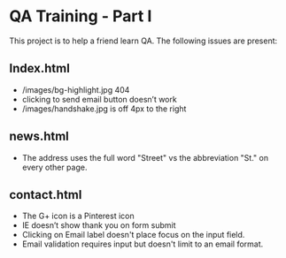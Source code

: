 QA Training - Part I
====================

This project is to help a friend learn QA. The following issues are present:

Index.html
------------
+ /images/bg-highlight.jpg 404
+ clicking to send email button doesn’t work
+ /images/handshake.jpg is off 4px to the right

news.html
-------------
+ The address uses the full word "Street" vs the abbreviation "St." on every other page.

contact.html
--------------
+ The G+ icon is a Pinterest icon
+ IE doesn’t show thank you on form submit
+ Clicking on Email label doesn't place focus on the input field.
+ Email validation requires input but doesn't limit to an email format.